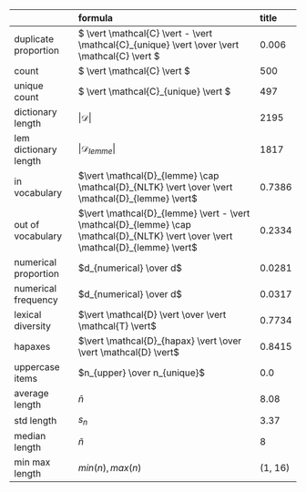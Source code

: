 |                       | formula                                                                                                                           | title   |
|:----------------------|:----------------------------------------------------------------------------------------------------------------------------------|:--------|
| duplicate proportion  | $ \vert \mathcal{C} \vert - \vert \mathcal{C}_{unique} \vert \over \vert \mathcal{C} \vert $                                      | 0.006   |
| count                 | $ \vert \mathcal{C} \vert $                                                                                                       | 500     |
| unique count          | $ \vert \mathcal{C}_{unique} \vert $                                                                                              | 497     |
| dictionary length     | $\vert \mathcal{D} \vert$                                                                                                         | 2195    |
| lem dictionary length | $\vert \mathcal{D}_{lemme} \vert$                                                                                                 | 1817    |
| in vocabulary         | $\vert \mathcal{D}_{lemme} \cap \mathcal{D}_{NLTK} \vert \over \vert \mathcal{D}_{lemme} \vert$                                   | 0.7386  |
| out of vocabulary     | $\vert \mathcal{D}_{lemme} \vert - \vert \mathcal{D}_{lemme} \cap \mathcal{D}_{NLTK} \vert \over \vert \mathcal{D}_{lemme} \vert$ | 0.2334  |
| numerical proportion  | $d_{numerical} \over d$                                                                                                           | 0.0281  |
| numerical frequency   | $d_{numerical} \over d$                                                                                                           | 0.0317  |
| lexical diversity     | $\vert \mathcal{D} \vert \over \vert \mathcal{T} \vert$                                                                           | 0.7734  |
| hapaxes               | $\vert \mathcal{D}_{hapax} \vert \over \vert \mathcal{D} \vert$                                                                   | 0.8415  |
| uppercase items       | $n_{upper} \over n_{unique}$                                                                                                      | 0.0     |
| average length        | $\bar{n}$                                                                                                                         | 8.08    |
| std length            | $s_{n}$                                                                                                                           | 3.37    |
| median length         | $\tilde{n}$                                                                                                                       | 8       |
| min max length        | $min(n), max(n)$                                                                                                                  | (1, 16) |